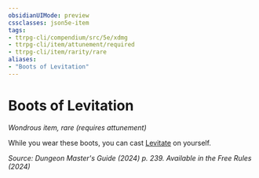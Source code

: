 ```yaml
---
obsidianUIMode: preview
cssclasses: json5e-item
tags:
- ttrpg-cli/compendium/src/5e/xdmg
- ttrpg-cli/item/attunement/required
- ttrpg-cli/item/rarity/rare
aliases: 
- "Boots of Levitation"
---
```

# Boots of Levitation
*Wondrous item, rare (requires attunement)*  



While you wear these boots, you can cast [Levitate](3-Mechanics/CLI/spells/levitate-xphb.md) on yourself.

*Source: Dungeon Master's Guide (2024) p. 239. Available in the Free Rules (2024)*